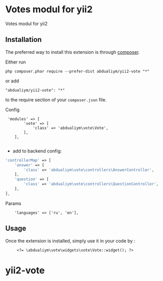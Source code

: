 Votes modul for yii2
====================
Votes modul for yii2

Installation
------------

The preferred way to install this extension is through [composer](http://getcomposer.org/download/).

Either run

```
php composer.phar require --prefer-dist abdualiym/yii2-vote "*"
```

or add

```
"abdualiym/yii2-vote": "*"
```

to the require section of your `composer.json` file.

Config

```
 'modules' => [
        'vote' => [
            'class' => 'abdualiym\vote\Vote',
        ],
    ],
    
```

- add to backend config:
```php
'controllerMap' => [
    'answer' => [
        'class' => 'abdualiym\vote\controllers\AnswerController',
    ],
    'question' => [
        'class' => 'abdualiym\vote\controllers\QuestionController',
    ],
],
```



Params
```
    'languages' => ['ru', 'en'],
```

Usage
-----

Once the extension is installed, simply use it in your code by  :

```
     <?= \abdualiym\vote\widgets\vote\Vote::widget(); ?>
```
# yii2-vote
